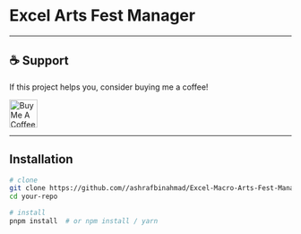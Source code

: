 # Excel Arts Fest Manager

---

## ☕ Support

If this project helps you, consider buying me a coffee!

<a href="https://www.buymeacoffee.com/ashrafkuzhimanna" target="_blank">
  <img src="https://cdn.buymeacoffee.com/buttons/v2/default-yellow.png" alt="Buy Me A Coffee" height="50" />
</a>

<!-- Minimal badge-style alternative -->
<!--
[![Buy Me A Coffee](https://img.shields.io/badge/Buy%20Me%20a%20Coffee-Donate-%23FFDD00?logo=buymeacoffee&logoColor=black)](https://www.buymeacoffee.com/YOUR_NAME)
-->

---

## Installation

```bash
# clone
git clone https://github.com//ashrafbinahmad/Excel-Macro-Arts-Fest-Manager.git
cd your-repo

# install
pnpm install  # or npm install / yarn
